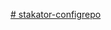 [# stakator-configrepo](https://e73c889e-3b05-4785-9c7e-f593d85fd4e5-10-244-19-22-2746.saci.r.killercoda.com/)
